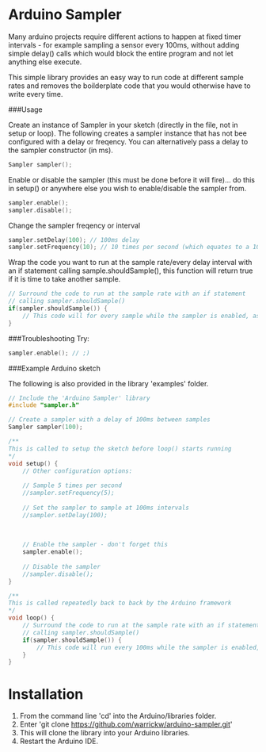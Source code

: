 Arduino Sampler
==============

Many arduino projects require different actions to happen at fixed timer intervals - for example
sampling a sensor every 100ms, without adding simple delay() calls which would block the entire program
and not let anything else execute.

This simple library provides an easy way to run code at different sample rates and removes the boilderplate code
that you would otherwise have to write every time.

###Usage

Create an instance of Sampler in your sketch (directly in the file, not in setup or loop).
The following creates a sampler instance that has not bee configured with a delay or freqency. You can
alternatively pass a delay to the sampler constructor (in ms).

```C++
Sampler sampler();
```

Enable or disable the sampler (this must be done before it will fire)... do this in setup() or anywhere else you wish
to enable/disable the sampler from.

```C++
sampler.enable();
sampler.disable();
```

Change the sampler freqency or interval

```C++
sampler.setDelay(100); // 100ms delay
sampler.setFrequency(10); // 10 times per second (which equates to a 100ms delay)
```

Wrap the code you want to run at the sample rate/every delay interval with an if statement calling
sample.shouldSample(), this function will return true if it is time to take another sample.
```C++
// Surround the code to run at the sample rate with an if statement
// calling sampler.shouldSample()
if(sampler.shouldSample()) {
	// This code will for every sample while the sampler is enabled, as the sampler is configured
}
```

###Troubleshooting
Try:
```C++
sampler.enable(); // ;)
```

###Example Arduino sketch

The following is also provided in the library 'examples' folder.

```C++
// Include the 'Arduino Sampler' library
#include "sampler.h"

// Create a sampler with a delay of 100ms between samples
Sampler sampler(100);

/**
This is called to setup the sketch before loop() starts running
*/
void setup() {
	// Other configuration options:
	
	// Sample 5 times per second
	//sampler.setFrequency(5);
	
	// Set the sampler to sample at 100ms intervals
	//sampler.setDelay(100);
	
	
	
	// Enable the sampler - don't forget this
	sampler.enable();
	
	// Disable the sampler
	//sampler.disable();
}

/**
This is called repeatedly back to back by the Arduino framework
*/
void loop() {
	// Surround the code to run at the sample rate with an if statement
	// calling sampler.shouldSample()
	if(sampler.shouldSample()) {
		// This code will run every 100ms while the sampler is enabled, as the sampler is configured
	}
}
```

Installation
==============

1. From the command line 'cd' into the Arduino/libraries folder.
2. Enter 'git clone https://github.com/warrickw/arduino-sampler.git'
3. This will clone the library into your Arduino libraries.
4. Restart the Arduino IDE.
